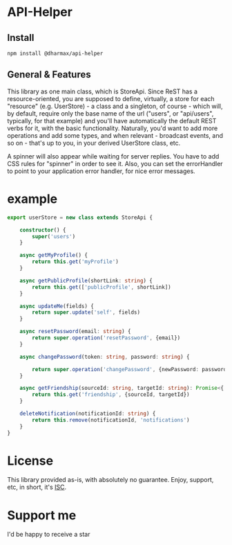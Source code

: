 # API-Helper

## Install
`npm install @dharmax/api-helper`



## General & Features
This library as one main class, which is StoreApi. Since ReST has a resource-oriented, you are supposed to
define, virtually, a store for each "resource" (e.g. UserStore) - a class and a singleton, of course - which will, by default,
require only the base name of the url ("users", or "api/users", typically, for that example) and you'll have
automatically the default REST verbs for it, with the basic functionality. Naturally, you'd want to add 
more operations and add some types, and when relevant - broadcast events, and so on - that's up to you,
in your derived UserStore class, etc. 

A spinner will also appear while waiting for server replies. You have to add CSS rules for "spinner" in order to see it.
Also, you can set the errorHandler to point to your application error handler, for nice error messages.


# example      
```typescript
export userStore = new class extends StoreApi {

    constructor() {
        super('users')
    }

    async getMyProfile() {
        return this.get('myProfile')
    }

    async getPublicProfile(shortLink: string) {
        return this.get(['publicProfile', shortLink])
    }

    async updateMe(fields) {
        return super.update('self', fields)
    }

    async resetPassword(email: string) {
        return super.operation('resetPassword', {email})
    }

    async changePassword(token: string, password: string) {

        return super.operation('changePassword', {newPassword: password, token},)
    }

    async getFriendship(sourceId: string, targetId: string): Promise<{ follow: boolean, follows: boolean, friend: boolean }> {
        return this.get('friendship', {sourceId, targetId})
    }

    deleteNotification(notificationId: string) {
        return this.remove(notificationId, 'notifications')
    }
}

``` 

# License
This library provided as-is, with absolutely no guarantee. Enjoy, support, etc, in
short, it's [ISC](https://opensource.org/licenses/ISC).

# Support me
I'd be happy to receive a star 
  

```
